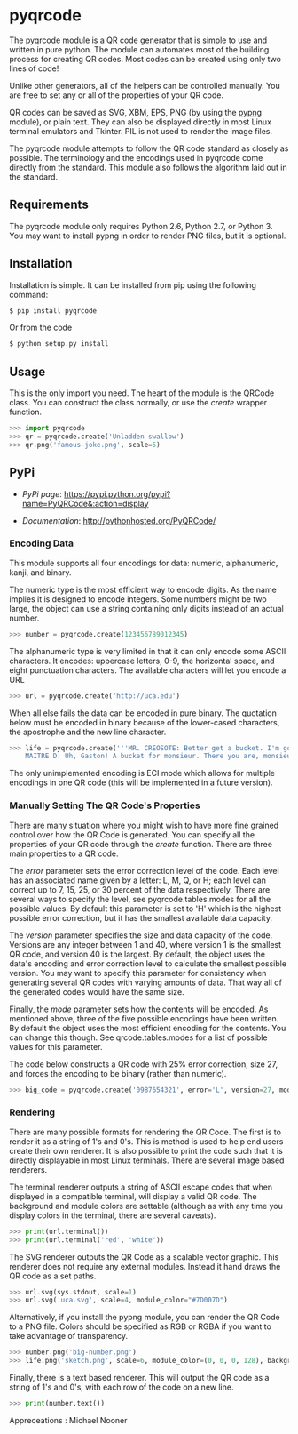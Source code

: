 pyqrcode
================================

The pyqrcode module is a QR code generator that is simple to use and written
in pure python. The module can automates most of the building process for
creating QR codes. Most codes can be created using only two lines of code!

Unlike other generators, all of the helpers can be controlled manually. You are
free to set any or all of the properties of your QR code.

QR codes can be saved as SVG, XBM, EPS, PNG (by using the
[pypng](https://pypi.python.org/pypi/pypng/) module), or plain text. They can
also be displayed directly in most Linux terminal emulators and Tkinter. PIL
is not used to render the image files.

The pyqrcode module attempts to follow the QR code standard as closely as
possible. The terminology and the encodings used in pyqrcode come directly
from the standard. This module also follows the algorithm laid out in the
standard.

Requirements
-------------------------

The pyqrcode module only requires Python 2.6, Python 2.7, or Python 3. You may
want to install pypng in order to render PNG files, but it is optional.

Installation
------------

Installation is simple. It can be installed from pip using the following
command:

```bash
$ pip install pyqrcode
```

Or from the code

```bash
$ python setup.py install
```

Usage
-----

This is the only import you need. The heart of the module is the QRCode class.
You can construct the class normally, or use the *create* wrapper function.

```python
>>> import pyqrcode
>>> qr = pyqrcode.create('Unladden swallow')
>>> qr.png('famous-joke.png', scale=5)
```

PyPi
----

* _PyPi page_: https://pypi.python.org/pypi?name=PyQRCode&:action=display

* _Documentation_: http://pythonhosted.org/PyQRCode/

### Encoding Data ###

This module supports all four encodings for data: numeric, alphanumeric, kanji,
and binary.

The numeric type is the most efficient way to encode digits. As the
name implies it is designed to encode integers. Some numbers might be two
large, the object can use a string containing only digits instead of an
actual number.

```python
>>> number = pyqrcode.create(123456789012345)
````

The alphanumeric type is very limited in that it can only encode some ASCII
characters. It encodes: uppercase letters, 0-9, the horizontal space, and eight
punctuation characters. The available characters will let you encode a URL 

```python
>>> url = pyqrcode.create('http://uca.edu')
```

When all else fails the data can be encoded in pure binary. The quotation below
must be encoded in binary because of the lower-cased characters, the apostrophe
and the new line character.

```python
>>> life = pyqrcode.create('''MR. CREOSOTE: Better get a bucket. I'm going to throw up.
    MAITRE D: Uh, Gaston! A bucket for monsieur. There you are, monsieur.''')
```
The only unimplemented encoding is ECI mode which allows for multiple encodings in one QR
code (this will be implemented in a future version).

### Manually Setting The QR Code's Properties ###

There are many situation where you might wish to have more fine grained control
over how the QR Code is generated. You can specify all the properties of your
QR code through the *create* function. There are three main properties to a
QR code.

The _error_ parameter sets the error correction level of the code. Each level
has an associated name given by a letter: L, M, Q, or H; each level can
correct up to 7, 15, 25, or 30 percent of the data respectively. There are
several ways to specify the level, see pyqrcode.tables.modes for all the
possible values. By default this parameter is set to 'H' which is the highest
possible error correction, but it has the smallest available data
capacity.

The _version_ parameter specifies the size and data capacity of the
code. Versions are any integer between 1 and 40, where version 1 is
the smallest QR code, and version 40 is the largest. By default, the object
uses the data's encoding and error correction level to calculate the smallest
possible version. You may want to specify this parameter for consistency when
generating several QR codes with varying amounts of data. That way all of the
generated codes would have the same size.

Finally, the _mode_ parameter sets how the contents will be encoded. As
mentioned above, three of the five possible encodings have been written. By
default the object uses the most efficient encoding for the contents. You can
change this though. See qrcode.tables.modes for a list of possible values
for this parameter.

The code below constructs a QR code with 25% error correction, size 27, and
forces the encoding to be binary (rather than numeric).

```python
>>> big_code = pyqrcode.create('0987654321', error='L', version=27, mode='binary')
```

### Rendering ###

There are many possible formats for rendering the QR Code. The first is
to render it as a string of 1's and 0's. This is method is used to help end
users create their own renderer. It is also possible to print the
code such that it is directly displayable in most Linux terminals.
There are several image based renderers.

The terminal renderer outputs a string of ASCII escape codes that when
displayed in a compatible terminal, will display a valid QR code. The
background and module colors are settable (although as with any time you display
colors in the terminal, there are several caveats).

```python
>>> print(url.terminal())
>>> print(url.terminal('red', 'white'))
```

The SVG renderer outputs the QR Code as a scalable vector graphic. This
renderer does not require any external modules. Instead it hand draws the
QR code as a set paths.

```python
>>> url.svg(sys.stdout, scale=1)
>>> url.svg('uca.svg', scale=4, module_color="#7D007D")
```

Alternatively, if you install the pypng module, you can render the QR Code
to a PNG file. Colors should be specified as RGB or RGBA if you want to
take advantage of transparency.

```python
>>> number.png('big-number.png')
>>> life.png('sketch.png', scale=6, module_color=(0, 0, 0, 128), background=(0xff, 0xff, 0xcc))
```

Finally, there is a text based renderer. This will output the QR code as a
string of 1's and 0's, with each row of the code on a new line.

```python
>>> print(number.text())
```

Appreceations :
Michael Nooner
